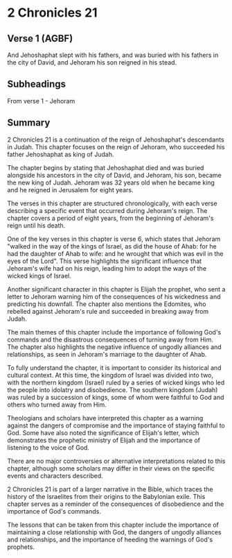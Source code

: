 # 2 Chronicles 21

## Verse 1 (AGBF)

And Jehoshaphat slept with his fathers, and was buried with his fathers in the city of David, and Jehoram his son reigned in his stead.

## Subheadings

From verse 1 - Jehoram

## Summary

2 Chronicles 21 is a continuation of the reign of Jehoshaphat's descendants in Judah. This chapter focuses on the reign of Jehoram, who succeeded his father Jehoshaphat as king of Judah.

The chapter begins by stating that Jehoshaphat died and was buried alongside his ancestors in the city of David, and Jehoram, his son, became the new king of Judah. Jehoram was 32 years old when he became king and he reigned in Jerusalem for eight years.

The verses in this chapter are structured chronologically, with each verse describing a specific event that occurred during Jehoram's reign. The chapter covers a period of eight years, from the beginning of Jehoram's reign until his death.

One of the key verses in this chapter is verse 6, which states that Jehoram "walked in the way of the kings of Israel, as did the house of Ahab: for he had the daughter of Ahab to wife: and he wrought that which was evil in the eyes of the Lord". This verse highlights the significant influence that Jehoram's wife had on his reign, leading him to adopt the ways of the wicked kings of Israel.

Another significant character in this chapter is Elijah the prophet, who sent a letter to Jehoram warning him of the consequences of his wickedness and predicting his downfall. The chapter also mentions the Edomites, who rebelled against Jehoram's rule and succeeded in breaking away from Judah.

The main themes of this chapter include the importance of following God's commands and the disastrous consequences of turning away from Him. The chapter also highlights the negative influence of ungodly alliances and relationships, as seen in Jehoram's marriage to the daughter of Ahab.

To fully understand the chapter, it is important to consider its historical and cultural context. At this time, the kingdom of Israel was divided into two, with the northern kingdom (Israel) ruled by a series of wicked kings who led the people into idolatry and disobedience. The southern kingdom (Judah) was ruled by a succession of kings, some of whom were faithful to God and others who turned away from Him.

Theologians and scholars have interpreted this chapter as a warning against the dangers of compromise and the importance of staying faithful to God. Some have also noted the significance of Elijah's letter, which demonstrates the prophetic ministry of Elijah and the importance of listening to the voice of God.

There are no major controversies or alternative interpretations related to this chapter, although some scholars may differ in their views on the specific events and characters described.

2 Chronicles 21 is part of a larger narrative in the Bible, which traces the history of the Israelites from their origins to the Babylonian exile. This chapter serves as a reminder of the consequences of disobedience and the importance of God's commands.

The lessons that can be taken from this chapter include the importance of maintaining a close relationship with God, the dangers of ungodly alliances and relationships, and the importance of heeding the warnings of God's prophets.